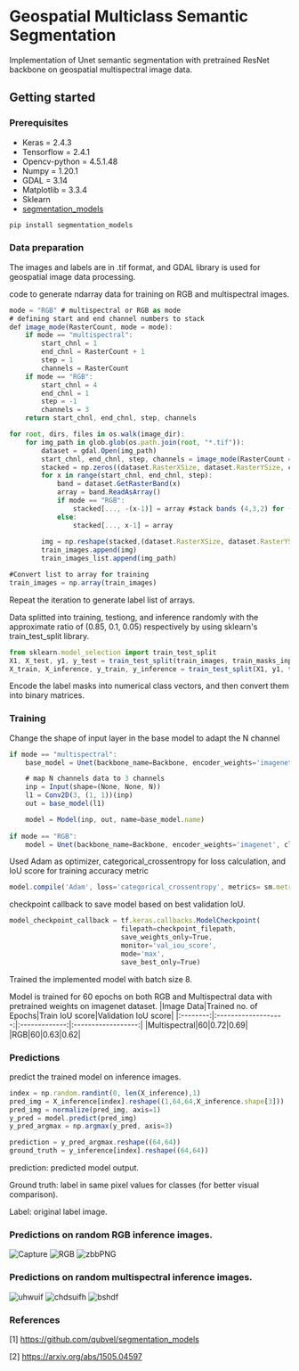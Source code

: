 # Geospatial Multiclass Semantic Segmentation
  Implementation of Unet semantic segmentation with pretrained ResNet backbone on geospatial multispectral image data.
## Getting started
### Prerequisites
- Keras = 2.4.3
- Tensorflow = 2.4.1
- Opencv-python = 4.5.1.48
- Numpy = 1.20.1
- GDAL = 3.14
- Matplotlib = 3.3.4
- Sklearn 
- [segmentation_models](https://github.com/qubvel/segmentation_models)

```javascript
pip install segmentation_models
```
### Data preparation
The images and labels are in .tif format, and GDAL library is used for geospatial image data processing.

code to generate ndarray data for training on RGB and multispectral images.

```javascript
mode = "RGB" # multispectral or RGB as mode
# defining start and end channel numbers to stack
def image_mode(RasterCount, mode = mode):
    if mode == "multispectral":
        start_chnl = 1
        end_chnl = RasterCount + 1
        step = 1
        channels = RasterCount
    if mode == "RGB":
        start_chnl = 4
        end_chnl = 1
        step = -1
        channels = 3
    return start_chnl, end_chnl, step, channels

for root, dirs, files in os.walk(image_dir):
    for img_path in glob.glob(os.path.join(root, "*.tif")):
        dataset = gdal.Open(img_path)
        start_chnl, end_chnl, step, channels = image_mode(RasterCount = dataset.RasterCount)
        stacked = np.zeros((dataset.RasterXSize, dataset.RasterYSize, channels), int)
        for x in range(start_chnl, end_chnl, step):
            band = dataset.GetRasterBand(x)
            array = band.ReadAsArray()
            if mode == "RGB":
                stacked[..., -(x-1)] = array #stack bands (4,3,2) for (R,G,B) respectively.
            else:
                stacked[..., x-1] = array
            
        img = np.reshape(stacked,(dataset.RasterXSize, dataset.RasterYSize, channels))
        train_images.append(img)
        train_images_list.append(img_path)    

#Convert list to array for training
train_images = np.array(train_images)
```
Repeat the iteration to generate label list of arrays.

Data splitted into training, testiong, and inference randomly with the approximate ratio of (0.85, 0.1, 0.05) respectively by using sklearn's train_test_split library.
```javascript
from sklearn.model_selection import train_test_split
X1, X_test, y1, y_test = train_test_split(train_images, train_masks_input, test_size = 0.10, random_state = 0)
X_train, X_inference, y_train, y_inference = train_test_split(X1, y1, test_size = 0.05, random_state = 0)
```
Encode the label masks into numerical class vectors, and then convert them into binary matrices.
### Training
Change the shape of input layer in the base model to adapt the N channel
```javascript
if mode == "multispectral":
    base_model = Unet(backbone_name=Backbone, encoder_weights='imagenet', classes = n_classes, activation = 'softmax')

    # map N channels data to 3 channels
    inp = Input(shape=(None, None, N))
    l1 = Conv2D(3, (1, 1))(inp) 
    out = base_model(l1)

    model = Model(inp, out, name=base_model.name)
    
if mode == "RGB":
    model = Unet(backbone_name=Backbone, encoder_weights='imagenet', classes = n_classes, activation = 'softmax')
```
Used Adam as optimizer, categorical_crossentropy for loss calculation, and IoU score for training accuracy metric
```javascript
model.compile('Adam', loss='categorical_crossentropy', metrics= sm.metrics.IOUScore())
```
checkpoint callback to save model based on best validation IoU.
```javascript
model_checkpoint_callback = tf.keras.callbacks.ModelCheckpoint(
                            filepath=checkpoint_filepath,
                            save_weights_only=True,
                            monitor='val_iou_score',
                            mode='max',
                            save_best_only=True)
```
Trained the implemented model with batch size 8.

Model is trained for 60 epochs on both RGB and Multispectral data with pretrained weights on imagenet dataset.
|Image Data|Trained no. of Epochs|Train IoU score|Validation IoU score|
|:--------:|:-------------------:|:-------------:|:------------------:|
|Multispectral|60|0.72|0.69|
|RGB|60|0.63|0.62|
### Predictions
predict the trained model on inference images.
```javascript
index = np.random.randint(0, len(X_inference),1) 
pred_img = X_inference[index].reshape((1,64,64,X_inference.shape[3]))
pred_img = normalize(pred_img, axis=1)
y_pred = model.predict(pred_img)
y_pred_argmax = np.argmax(y_pred, axis=3)

prediction = y_pred_argmax.reshape((64,64))
ground_truth = y_inference[index].reshape((64,64))
```
prediction: predicted model output.

Ground truth: label in same pixel values for classes (for better visual comparison).

Label: original label image.

### Predictions on random RGB inference images.
![Capture](https://user-images.githubusercontent.com/58230700/125792388-664c6d2c-1719-42f3-a09f-3ae886b9a73c.PNG)
![RGB](https://user-images.githubusercontent.com/58230700/125793374-ab753eee-04b7-4d92-919e-a65ad5264eb1.PNG)
![zbbPNG](https://user-images.githubusercontent.com/58230700/125793758-982cc699-61f4-4367-9a66-13eef9e575ce.PNG)

### Predictions on random multispectral inference images.
![uhwuif](https://user-images.githubusercontent.com/58230700/125794513-3bf6e6cd-23de-4b1e-9c2b-6986c4b0b326.PNG)
![chdsuifh](https://user-images.githubusercontent.com/58230700/125794543-0259cc39-8a14-4925-9911-8a7e08c1cf62.PNG)
![bshdf](https://user-images.githubusercontent.com/58230700/125794602-0682a2b0-c097-463e-a0db-3bf22123761b.PNG)

### References
[1] https://github.com/qubvel/segmentation_models

[2] https://arxiv.org/abs/1505.04597
